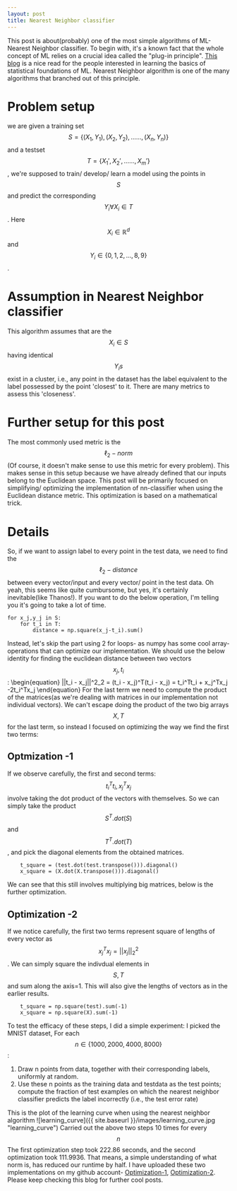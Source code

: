 ```yaml
---
layout: post
title: Nearest Neighbor classifier
---
```


This post is about(probably) one of the most simple algorithms of ML- Nearest Neighbor classifier. To begin with, it's a known fact that the whole concept of ML relies on a crucial idea called the "plug-in principle". [This blog](https://towardsdatascience.com/an-introduction-to-the-bootstrap-method-58bcb51b4d60) is a nice read for the people interested in learning the basics of statistical foundations of ML.  Nearest Neighbor algorithm is one of the many algorithms that branched out of this principle. 

# Problem setup
we are given a training set $$S = \{(X_1, Y_1), (X_2, Y_2),......, (X_n, Y_n)\}$$ and a testset $$T = \{X_1', X_2',......, X_m'\}$$, we're supposed to train/ develop/ learn a model using the points in $$S$$ and predict the corresponding $$Y_i \forall X_i \in T$$. Here $$X_i \in \mathbb{R}^d$$ and $$Y_i \in \{0,1,2,...,8,9\}$$.

# Assumption in Nearest Neighbor classifier
This algorithm assumes that are the $$X_i \in S$$ having identical $$Y_is$$ exist in a cluster, i.e., any point in the dataset has the label equivalent to the label possessed by the point 'closest' to it. There are many metrics to assess this 'closeness'. 

# Further setup for this post 
The most commonly used metric is the $$\ell_2-norm$$(Of course, it doesn't make sense to use this metric for every problem). This makes sense in this setup because we have already defined that our inputs belong to the Euclidean space. This post will be primarily focused on simplifying/ optimizing the implementation of nn-classifier when using the Euclidean distance metric. This optimization is based on a mathematical trick.

# Details
So, if we want to assign label to every point in the test data, we need to find the $$\ell{}_2-distance$$ between every vector/input and every vector/ point in the test data. Oh yeah, this seems like quite cumbursome, but yes, it's certainly inevitable(like Thanos!). If you want to do the below operation, I'm telling you it's going to take a lot of time.
```
for x_j,y_j in S:
    for t_i in T:
        distance = np.square(x_j-t_i).sum()
```
Instead, let's skip the part using 2 for loops- as numpy has some cool array-operations that can optimize our implementation. We should use the below identity for finding the euclidean distance between two vectors $$x_j, t_i$$:
\begin{equation}
    ||t_i - x_j||^2_2 = (t_i - x_j)^T(t_i - x_j) = t_i^Tt_i + x_j^Tx_j -2t_i^Tx_j
\end{equation}
For the last term we need to compute the product of the matrices(as we're dealing with matrices in our implementation not individual vectors). We can't escape doing the product of the two big arrays $$X, T$$ for the last term, so instead I focused on optimizing the way we find the first two terms:
## Optmization -1
If we observe carefully, the first and second terms: $$t_i^Tt_i, x_j^Tx_j$$ involve taking the dot product of the vectors with themselves. So we can simply take the product $$S^T.dot(S)$$ and $$T^T.dot(T)$$, and pick the diagonal elements from the obtained matrices.
```
    t_square = (test.dot(test.transpose())).diagonal()
    x_square = (X.dot(X.transpose())).diagonal()
```
We can see that this still involves multiplying big matrices, below is the further optimization.
## Optimization -2
If we notice carefully, the first two terms represent square of lengths of every vector as $$x_j^Tx_j=||x_j||_2^2$$. We can simply square the indivdual elements in $$S, T$$ and sum along the axis=1. This will also give the lengths of vectors as in the earlier results. 

```
    t_square = np.square(test).sum(-1)
    x_square = np.square(X).sum(-1)
```

To test the efficacy of these steps, I did a simple experiment:
I picked the MNIST dataset, For each $$n \in \{1000, 2000, 4000, 8000\}$$:
<!-- \begin{itemize} -->
1. Draw n points from data, together with their corresponding labels, uniformly
at random. 
1. Use these n points as the training data and testdata as the test points; compute the fraction
of test examples on which the nearest neighbor classifier predicts the label incorrectly (i.e.,
the test error rate)
<!-- \end{itemize} -->
This is the plot of the learning curve when using the nearest neighbor algorithm
![learning_curve]({{ site.baseurl }}/images/learning_curve.jpg "learning_curve")
Carried out the above two steps 10 times for every $$n$$
The first optimization step took 222.86 seconds, and the second optimization took 111.9936. That means, a simple understanding of what norm is, has reduced our runtime by half. I have uploaded these two implementations on my github account- [Optimization-1](https://github.com/7wik/Nearest-neighbor-classifier/blob/main/nn.py), [Optimization-2](https://github.com/7wik/Nearest-neighbor-classifier/blob/main/nn2.py). Please keep checking this blog for further cool posts.